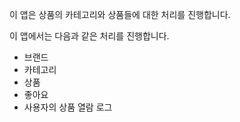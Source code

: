 이 앱은 상품의 카테고리와 상품들에 대한 처리를 진행합니다.

이 앱에서는 다음과 같은 처리를 진행합니다.
- 브랜드
- 카테고리
- 상품
- 좋아요
- 사용자의 상품 열람 로그 